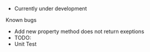  - Currently under development

Known bugs
 - Add new property method does not return exeptions
 - TODO:
 -  Unit Test
 
